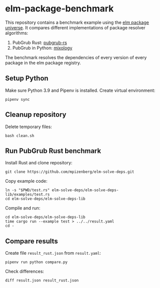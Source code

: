 # elm-package-benchmark

This repository contains a benchmark example using the [elm package universe](https://package.elm-lang.org/). It compares different implementations of package resolver algorithms:
1. PubGrub Rust: [pubgrub-rs](https://github.com/pubgrub-rs/pubgrub)
2. PubGrub in Python: [mixology](https://github.com/sdispater/mixology)

The benchmark resolves the dependencies of every version of every package in the elm package registry.

## Setup Python

Make sure Python 3.9 and Pipenv is installed. Create virtual environment:

    pipenv sync

## Cleanup repository

Delete temporary files:

    bash clean.sh

## Run PubGrub Rust benchmark

Install Rust and clone repository:

    git clone https://github.com/mpizenberg/elm-solve-deps.git

Copy example code:

    ln -s "$PWD/test.rs" elm-solve-deps/elm-solve-deps-lib/examples/test.rs
    cd elm-solve-deps/elm-solve-deps-lib

Compile and run:

    cd elm-solve-deps/elm-solve-deps-lib
    time cargo run --example test > ../../result.yaml
    cd -

## Compare results

Create file `result_rust.json` from `result.yaml`:

    pipenv run python compare.py

Check differences:

    diff result.json result_rust.json

